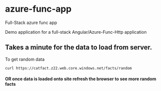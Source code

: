 # azure-func-app
Full-Stack azure func app

Demo application for a full-stack Angular/Azure-Func-Http application

## Takes a minute for the data to load from server.

To get random data

`curl https://catfact.z22.web.core.windows.net/facts/random`

#### OR once data is loaded onto site refresh the browser to see more random facts


